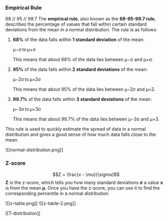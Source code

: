 ### Empirical Rule
68 // 95 // 99.7
The **empirical rule**, also known as the **68-95-99.7 rule**, describes the percentage of values that fall within certain standard deviations from the mean in a normal distribution. The rule is as follows:

1. **68%** of the data falls within **1 standard deviation** of the mean:
    
    μ−σ to μ+σ
    
    This means that about 68% of the data lies between μ−σ and μ+σ.
    
2. **95%** of the data falls within **2 standard deviations** of the mean:
    
    μ−2σ to μ+2σ
    
    This means that about 95% of the data lies between μ−2σ and μ+2.
    
3. **99.7%** of the data falls within **3 standard deviations** of the mean:
    
    μ−3σ to μ+3σ
    
    This means that about 99.7% of the data lies between μ−3σ and μ+3.
    

This rule is used to quickly estimate the spread of data in a normal distribution and gives a good sense of how much data falls close to the mean.

![[normal-distribution.png]]

### Z-score

$$Z = \frac{x - \mu}{\sigma}$$
**Z** is the z-score, which tells you how many standard deviations **σ** a value **x** is from the mean **μ**. Once you have the z-score, you can use it to find the corresponding percentile in a normal distribution.

![[z-table.png]]
![[z-table-2.png]]


[[T-distribution]]